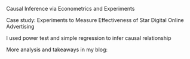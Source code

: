 Causal Inference via Econometrics and Experiments

Case study: Experiments to Measure Effectiveness of Star Digital Online Advertising

I used power test and simple regression to infer causal relationship 


More analysis and takeaways in my blog: 
